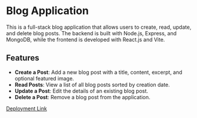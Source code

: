 # Blog Application

This is a full-stack blog application that allows users to create, read, update, and delete blog posts. The backend is built with Node.js, Express, and MongoDB, while the frontend is developed with React.js and Vite.

## Features

- **Create a Post**: Add a new blog post with a title, content, excerpt, and optional featured image.
- **Read Posts**: View a list of all blog posts sorted by creation date.
- **Update a Post**: Edit the details of an existing blog post.
- **Delete a Post**: Remove a blog post from the application.

[Deployment Link](https://blog-application-rauc.onrender.com)
